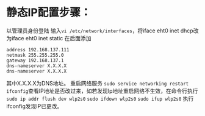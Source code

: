 # 静态IP配置步骤：

以管理员身份登陆
输入`vi /etc/network/interfaces`，将iface eht0 inet dhcp改为iface eht0 inet static
在后面添加

```text
address 192.168.137.111
netmask 255.255.255.0
gateway 192.168.137.1
dns-nameserver X.X.X.X
dns-nameserver X.X.X.X
```

其中X.X.X.X为DNS地址。
重启网络服务
`sudo service networking restart`
`ifconfig`查看IP地址是否改过来，如若发现Ip地址重启网络不生效，在命令行执行
`sudo ip addr flush dev wlp2s0`
`sudo ifdown wlp2s0`
`sudo ifup wlp2s0`
执行ifconfig发现IP已更改。